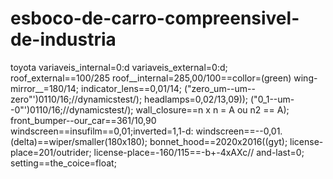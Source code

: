 # esboco-de-carro-compreensivel-de-industria
toyota
variaveis_internal=0:d
variaveis_external=0:d;
roof_external==100/285
roof__internal=285,00/100==collor=(green)
wing-mirror__=180/14;
indicator_lens==0,01/14;
("zero_um--um--zero"')0110/16;//dynamicstest/);
headlamps=0,02/13,09));
("0_1--um--0"')0110/16;//dynamicstest/);
wall_closure==n x n = A ou n2 == A);
front_bumper--our_car==361/10,90
windscreen==insufilm==0,01;inverted=1,1-d:
windscreen==--0,01.(delta)==wiper/smaller(180x180);
bonnet_hood==2020x2016((gyt);
license-place=201/outrider;
license-place=-160/115==-b+-4xAXc//
and-last=0;
setting==the_coice=float;

